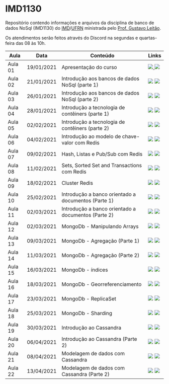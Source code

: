 # IMD1130
Repositório contendo informações e arquivos da disciplina de banco de dados NoSql (IMD1130) do [IMD](https://imd.ufrn.br)/[UFRN](https://ufrn.br) ministrada pelo [Prof. Gustavo Leitão](https://sigaa.ufrn.br/sigaa/public/docente/portal.jsf?siape=1775264).

Os atendimentos serão feitos através do Discord na segundas e quartas-feira das 08 às 10h.

| Aula              | Data       | Conteúdo     |   Links     |
|-------------------|------------|--------------|--------------|
| Aula 01           | 19/01/2021 | Apresentação do curso | <a href="https://github.com/gustavoleitao/IMD1130/blob/main/slides/aula01-nosql.pdf" target="_blank"><img src="https://img.shields.io/badge/-Slides-008ED2?style=flat-square&logo=adobe-acrobat-reader" /> <a target="_blank" href="https://youtu.be/XLq16YN3a2E"><img src="https://img.shields.io/badge/-Videoaula-ff0000?style=flat-square&logo=youtube"></a></a> |
| Aula 02            | 21/01/2021        | Introdução aos bancos de dados NoSql (parte 1) | <a href="https://github.com/gustavoleitao/IMD1130/blob/main/slides/aula02-03-nosql.pdf" target="_blank"><img src="https://img.shields.io/badge/-Slides-008ED2?style=flat-square&logo=adobe-acrobat-reader" /></a>   <a target="_blank" href="https://youtu.be/euoun7oqku0"><img src="https://img.shields.io/badge/-Videoaula-ff0000?style=flat-square&logo=youtube"></a>       |
| Aula 03          | 26/01/2021        | Introdução aos bancos de dados NoSql (parte 2) | <a href="https://github.com/gustavoleitao/IMD1130/blob/main/slides/aula02-03-nosql.pdf" target="_blank"><img src="https://img.shields.io/badge/-Slides-008ED2?style=flat-square&logo=adobe-acrobat-reader" /></a> <a target="_blank" href="https://youtu.be/V0CpEW3JfPg"><img src="https://img.shields.io/badge/-Videoaula-ff0000?style=flat-square&logo=youtube"></a>       |
| Aula 04          | 28/01/2021        | Introdução a tecnologia de contêiners (parte 1)  | <a href="https://github.com/gustavoleitao/IMD1130/blob/main/slides/aula04-nosql.pdf" target="_blank"><img src="https://img.shields.io/badge/-Slides-008ED2?style=flat-square&logo=adobe-acrobat-reader" /></a>  <a target="_blank" href="https://youtu.be/iEVYzuGLvWU"><img src="https://img.shields.io/badge/-Videoaula-ff0000?style=flat-square&logo=youtube"></a>        |
| Aula 05          | 02/02/2021        | Introdução a tecnologia de contêiners (parte 2)  | <a href="https://github.com/gustavoleitao/IMD1130/blob/main/slides/aula05-nosql.pdf" target="_blank"><img src="https://img.shields.io/badge/-Slides-008ED2?style=flat-square&logo=adobe-acrobat-reader" /></a>  <a target="_blank" href="https://youtu.be/Fm6PCPWEErA"><img src="https://img.shields.io/badge/-Videoaula-ff0000?style=flat-square&logo=youtube"></a>               |
| Aula 06          | 04/02/2021        | Introdução ao modelo de chave-valor com Redis  | <a href="https://github.com/gustavoleitao/IMD1130/blob/main/slides/aula06-nosql.pdf" target="_blank"><img src="https://img.shields.io/badge/-Slides-008ED2?style=flat-square&logo=adobe-acrobat-reader" /></a>   <a target="_blank" href="https://youtu.be/qfFRANSp_pg"><img src="https://img.shields.io/badge/-Videoaula-ff0000?style=flat-square&logo=youtube"></a>             |
| Aula 07          | 09/02/2021        | Hash, Listas e Pub/Sub com Redis | <a href="https://github.com/gustavoleitao/IMD1130/blob/main/slides/aula07-nosql.pdf" target="_blank"><img src="https://img.shields.io/badge/-Slides-008ED2?style=flat-square&logo=adobe-acrobat-reader" /></a>  <a target="_blank" href="https://youtu.be/7R2ROwBVV5E"><img src="https://img.shields.io/badge/-Videoaula-ff0000?style=flat-square&logo=youtube"></a> |
| Aula 08          | 11/02/2021        | Sets, Sorted Set and Transactions com Redis | <a href="https://github.com/gustavoleitao/IMD1130/blob/main/slides/aula08-nosql.pdf" target="_blank"><img src="https://img.shields.io/badge/-Slides-008ED2?style=flat-square&logo=adobe-acrobat-reader" /></a>  <a target="_blank" href="https://youtu.be/zOaeODJeF6s"><img src="https://img.shields.io/badge/-Videoaula-ff0000?style=flat-square&logo=youtube"></a> |
| Aula 09          | 18/02/2021        | Cluster Redis | <a href="https://github.com/gustavoleitao/IMD1130/blob/main/slides/aula09-nosql.pdf" target="_blank"><img src="https://img.shields.io/badge/-Slides-008ED2?style=flat-square&logo=adobe-acrobat-reader" /></a>  <a target="_blank" href="https://youtu.be/0xZm5HbnFlE"><img src="https://img.shields.io/badge/-Videoaula-ff0000?style=flat-square&logo=youtube"></a> |
| Aula 10          | 25/02/2021        | Introdução a banco orientado a documentos (Parte 1) | <a href="https://github.com/gustavoleitao/IMD1130/blob/main/slides/aula10-11-nosql.pdf" target="_blank"><img src="https://img.shields.io/badge/-Slides-008ED2?style=flat-square&logo=adobe-acrobat-reader" /></a>  <a target="_blank" href="https://youtu.be/fUwE9XGIW9g"><img src="https://img.shields.io/badge/-Videoaula-ff0000?style=flat-square&logo=youtube"></a> |
| Aula 11          | 02/03/2021        | Introdução a banco orientado a documentos (Parte 2) | <a href="https://github.com/gustavoleitao/IMD1130/blob/main/slides/aula10-11-nosql.pdf" target="_blank"><img src="https://img.shields.io/badge/-Slides-008ED2?style=flat-square&logo=adobe-acrobat-reader" /></a>  <a target="_blank" href="https://youtu.be/ZnAtWd6yJ7Q"><img src="https://img.shields.io/badge/-Videoaula-ff0000?style=flat-square&logo=youtube"></a> |
| Aula 12          | 02/03/2021        | MongoDb - Manipulando Arrays | <a href="https://github.com/gustavoleitao/IMD1130/blob/main/slides/aula12-nosql.pdf" target="_blank"><img src="https://img.shields.io/badge/-Slides-008ED2?style=flat-square&logo=adobe-acrobat-reader" /></a>  <a target="_blank" href="https://youtu.be/jWYtQ55t_z4"><img src="https://img.shields.io/badge/-Videoaula-ff0000?style=flat-square&logo=youtube"></a> |
| Aula 13          | 09/03/2021        | MongoDb - Agregação (Parte 1) | <a href="https://github.com/gustavoleitao/IMD1130/blob/main/slides/aula13-14-nosql.pdf" target="_blank"><img src="https://img.shields.io/badge/-Slides-008ED2?style=flat-square&logo=adobe-acrobat-reader" /></a> <a target="_blank" href="https://youtu.be/xrK-Rcuxk8M"><img src="https://img.shields.io/badge/-Videoaula-ff0000?style=flat-square&logo=youtube"></a> |
| Aula 14          | 11/03/2021        | MongoDb - Agregação (Parte 2) | <a href="https://github.com/gustavoleitao/IMD1130/blob/main/slides/aula13-14-nosql.pdf" target="_blank"><img src="https://img.shields.io/badge/-Slides-008ED2?style=flat-square&logo=adobe-acrobat-reader" /></a> <a target="_blank" href="https://youtu.be/MXWoKebRw6w"><img src="https://img.shields.io/badge/-Videoaula-ff0000?style=flat-square&logo=youtube"></a> |
| Aula 15          | 16/03/2021        | MongoDb - índices | <a href="https://github.com/gustavoleitao/IMD1130/blob/main/slides/aula15-nosql.pdf" target="_blank"><img src="https://img.shields.io/badge/-Slides-008ED2?style=flat-square&logo=adobe-acrobat-reader" /></a> <a target="_blank" href="https://youtu.be/ivEKj36ggDE"><img src="https://img.shields.io/badge/-Videoaula-ff0000?style=flat-square&logo=youtube"></a> |
| Aula 16          | 18/03/2021        | MongoDb - Georreferenciamento | <a href="https://github.com/gustavoleitao/IMD1130/blob/main/slides/aula16-nosql.pdf" target="_blank"><img src="https://img.shields.io/badge/-Slides-008ED2?style=flat-square&logo=adobe-acrobat-reader" /></a> <a target="_blank" href="https://youtu.be/0jsVXNbz7kI"><img src="https://img.shields.io/badge/-Videoaula-ff0000?style=flat-square&logo=youtube"></a> |
| Aula 17          | 23/03/2021        | MongoDb - ReplicaSet | <a href="https://github.com/gustavoleitao/IMD1130/blob/main/slides/aula17-nosql.pdf" target="_blank"><img src="https://img.shields.io/badge/-Slides-008ED2?style=flat-square&logo=adobe-acrobat-reader" /></a> <a target="_blank" href="https://youtu.be/Uw_QwXZyLN0"><img src="https://img.shields.io/badge/-Videoaula-ff0000?style=flat-square&logo=youtube"></a> |
| Aula 18          | 25/03/2021        | MongoDb - Sharding | <a href="https://github.com/gustavoleitao/IMD1130/blob/main/slides/aula18-nosql.pdf" target="_blank"><img src="https://img.shields.io/badge/-Slides-008ED2?style=flat-square&logo=adobe-acrobat-reader" /></a> <a target="_blank" href="https://youtu.be/HyYj2Bo6QNg"><img src="https://img.shields.io/badge/-Videoaula-ff0000?style=flat-square&logo=youtube"></a> |
| Aula 19          | 30/03/2021        | Introdução ao Cassandra | <a href="https://github.com/gustavoleitao/IMD1130/blob/main/slides/aula19-nosql.pdf" target="_blank"><img src="https://img.shields.io/badge/-Slides-008ED2?style=flat-square&logo=adobe-acrobat-reader" /></a> <a target="_blank" href="https://youtu.be/zBgLUDphgOY"><img src="https://img.shields.io/badge/-Videoaula-ff0000?style=flat-square&logo=youtube"></a> |
| Aula 20          | 06/04/2021        | Introdução ao Cassandra (Parte 2) | <a href="https://github.com/gustavoleitao/IMD1130/blob/main/slides/aula19-20-nosql.pdf" target="_blank"><img src="https://img.shields.io/badge/-Slides-008ED2?style=flat-square&logo=adobe-acrobat-reader" /></a> <a target="_blank" href="https://youtu.be/Igp7zQElVy0"><img src="https://img.shields.io/badge/-Videoaula-ff0000?style=flat-square&logo=youtube"></a> |
| Aula 21          | 08/04/2021        | Modelagem de dados com Cassandra | <a href="https://github.com/gustavoleitao/IMD1130/blob/main/slides/aula21-22-nosql.pdf" target="_blank"><img src="https://img.shields.io/badge/-Slides-008ED2?style=flat-square&logo=adobe-acrobat-reader" /></a> <a target="_blank" href="https://youtu.be/tNtJZrQSme0"><img src="https://img.shields.io/badge/-Videoaula-ff0000?style=flat-square&logo=youtube"></a> |
| Aula 22          | 13/04/2021        | Modelagem de dados com Cassandra (Parte 2) | <a href="https://github.com/gustavoleitao/IMD1130/blob/main/slides/aula21-22-nosql.pdf" target="_blank"><img src="https://img.shields.io/badge/-Slides-008ED2?style=flat-square&logo=adobe-acrobat-reader" /></a> <a target="_blank" href="https://youtu.be/8CTfmvLJvbw"><img src="https://img.shields.io/badge/-Videoaula-ff0000?style=flat-square&logo=youtube"></a> |